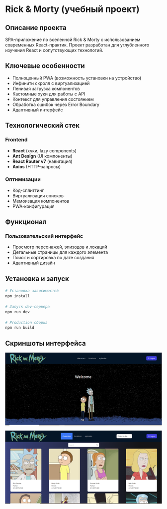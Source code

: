# Rick & Morty (учебный проект)

## Описание проекта
SPA-приложение по вселенной Rick & Morty с использованием современных React-практик. Проект разработан для углубленного изучения React и сопутствующих технологий.

## Ключевые особенности
- Полноценный PWA (возможность установки на устройство)
- Инфинити скролл с виртуализацией
- Ленивая загрузка компонентов
- Кастомные хуки для работы с API
- Контекст для управления состоянием
- Обработка ошибок через Error Boundary
- Адаптивный интерфейс

## Технологический стек

### Frontend
- **React** (хуки, lazy components)
- **Ant Design** (UI компоненты)
- **React Router v7** (навигация)
- **Axios** (HTTP-запросы)


### Оптимизации
- Код-сплиттинг
- Виртуализация списков
- Мемоизация компонентов
- PWA-конфигурация

## Функционал

### Пользовательский интерфейс
- Просмотр персонажей, эпизодов и локаций
- Детальные страницы для каждого элемента
- Поиск и сортировка по дате создания
- Адаптивный дизайн

## Установка и запуск

```bash
# Установка зависимостей
npm install

# Запуск dev-сервера
npm run dev

# Production сборка
npm run build
```
## Скриншоты интерфейса

![Главная страница](rick-morty.PNG)


![Список персонажей](rick-morty2.PNG)

